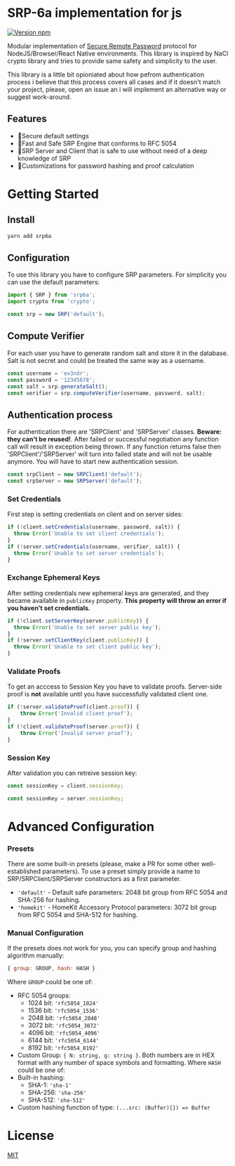 # SRP-6a implementation for js
[![Version npm](https://img.shields.io/npm/v/srp6a.svg?logo=npm)](https://www.npmjs.com/package/srp6a)

Modular implementation of [Secure Remote Password](http://srp.stanford.edu/) protocol for NodeJS/Browser/React Native environments. This library is inspired by NaCl crypto library and tries to provide same safety and simplicity to the user.

This library is a little bit opioniated about how pefrom authentication process i believe that this process covers all cases and if it doesn't match your project, please, open an issue an i will implement an alternative way or suggest work-around.

## Features
* 💪Secure default settings
* 🚀Fast and Safe SRP Engine that conforms to RFC 5054
* 🦺SRP Server and Client that is safe to use without need of a deep knowledge of SRP
* 🧐Customizations for password hashing and proof calculation

# Getting Started

## Install
```bash
yarn add srp6a
```

## Configuration
To use this library you have to configure SRP parameters.
For simplicity you can use the default parameters:

```js
import { SRP } from 'srp6a';
import crypto from 'crypto';

const srp = new SRP('default');
```

## Compute Verifier
For each user you have to generate random salt and store it in the database. Salt is not secret and could be treated the same way as a username.

```js
const username = 'ex3ndr';
const password = '12345678';
const salt = srp.generateSalt();
const verifier = srp.computeVerifier(username, password, salt);
```

## Authentication process
For authentication there are 'SRPClient' and 'SRPServer' classes. **Beware: they can't be reused!**. After failed or successful negotiation any function call will result in exception being thrown.
If any function returns false then 'SRPClient'/'SRPServer' will turn into failed state and will not be usable anymore. You will have to start new authentication session.

```js
const srpClient = new SRPClient('default');
const srpServer = new SRPServer('default');
```

### Set Credentials
First step is setting credentials on client and on server sides:
```js
if (!client.setCredentials(username, password, salt)) {
  throw Error('Unable to set client credentials');
}
if (!server.setCredentials(username, verifier, salt)) {
  throw Error('Unable to set server credentials');
}
```

### Exchange Ephemeral Keys
After setting credentials new ephemeral keys are generated, and they became available in `publicKey` property. **This property will throw an error if you haven't set credentials.**
```js
if (!client.setServerKey(server.publicKey)) {
  throw Error('Unable to set server public key');
}
if (!server.setClientKey(client.publicKey)) {
  throw Error('Unable to set client public key');
}
```

### Validate Proofs
To get an acccess to Session Key you have to validate proofs. Server-side proof is **not** available until you have successfully validated client one.
```js
if (!server.validateProof(client.proof)) {
    throw Error('Invalid client proof');
}
if (!client.validateProof(server.proof)) {
    throw Error('Invalid server proof');
}
```

### Session Key
After validation you can retreive session key:
```js
const sessionKey = client.sessionKey;
```
```js
const sessionKey = server.sessionKey;
```

# Advanced Configuration
### Presets
There are some built-in presets (please, make a PR for some other well-established parameters). To use a preset simply provide a name to SRP/SRPClient/SRPServer constructors as a first parameter.
* ```'default'``` - Default safe parameters: 2048 bit group from RFC 5054 and SHA-256 for hashing.
* ```'homekit'``` - HomeKit Accessory Protocol parameters: 3072 bit group from RFC 5054 and SHA-512 for hashing.

### Manual Configuration
If the presets does not work for you, you can specify group and hashing algorithm manually:
```js
{ group: GROUP, hash: HASH }
```
Where `GROUP` could be one of:
* RFC 5054 groups:
  * 1024 bit: `'rfc5054_1024'`
  * 1536 bit: `'rfc5054_1536'`
  * 2048 bit: `'rfc5054_2048'`
  * 3072 bit: `'rfc5054_3072'`
  * 4096 bit: `'rfc5054_4096'`
  * 6144 bit: `'rfc5054_6144'`
  * 8192 bit: `'rfc5054_8192'`
* Custom Group: ```{ N: string, g: string }```. Both numbers are in HEX format with any number of space symbols and formatting.
Where `HASH` could be one of:
* Built-in hashing:
  * SHA-1: `'sha-1'`
  * SHA-256: `'sha-256'`
  * SHA-512: `'sha-512'`
* Custom hashing function of type: ``` (...src: (Buffer)[]) => Buffer ```
# License
[MIT](LICENSE)
